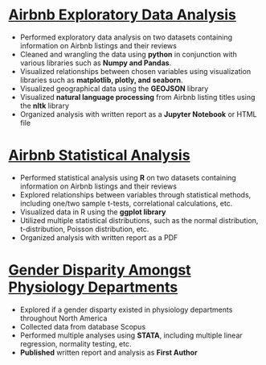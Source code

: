 # [Airbnb Exploratory Data Analysis](https://github.com/imadahmad97/EDA-of-Airbnb-Data)

* Performed exploratory data analysis on two datasets containing information on Airbnb listings and their reviews 
* Cleaned and wrangling the data using **python** in conjunction with various libraries such as **Numpy and Pandas**. 
* Visualized relationships between chosen variables using visualization libraries such as **matplotlib, plotly, and seaborn**. 
* Visualized geographical data using the **GEOJSON** library 
* Visualized **natural language processing** from Airbnb listing titles using the **nltk** library
* Organized analysis with written report as a **Jupyter Notebook** or HTML file

# [Airbnb Statistical Analysis](https://github.com/imadahmad97/Statistical-Analysis-of-Airbnb-Data)

* Performed statistical analysis using **R** on two datasets containing information on Airbnb listings and their reviews
* Explored relationships between variables through statistical methods, including one/two sample t-tests, correlational calculations, etc.
* Visualized data in R using the **ggplot library**
* Utilized multiple statistical distributions, such as the normal distribution, t-distribution, Poisson distribution, etc.
* Organized analysis with written report as a PDF

# [Gender Disparity Amongst Physiology Departments](https://www.cureus.com/articles/46484-sex-disparity-among-faculty-of-physiology-in-north-american-academia-differences-in-scholarly-productivity-and-academic-rank)

* Explored if a gender disparty existed in physiology departments throughout North America
* Collected data from database Scopus
* Performed multiple analyses using **STATA**, including multiple linear regression, normality testing, etc.
* **Published** written report and analysis as **First Author**



